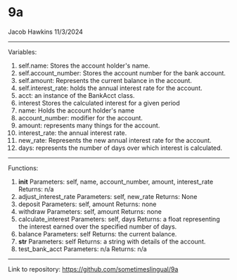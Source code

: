 # 9a
Jacob Hawkins
11/3/2024

----
Variables:
1. self.name: Stores the account holder's name.
2. self.account_number: Stores the account number for the bank account.
3. self.amount: Represents the current balance in the account. 
4. self.interest_rate: holds the annual interest rate for the account.
5. acct: an instance of the BankAcct class.
6. interest Stores the calculated interest for a given period
7. name: Holds the account holder's name
8. account_number: modifier for the account.
9. amount: represents many things for the account.
10. interest_rate: the annual interest rate. 
11. new_rate: Represents the new annual interest rate for the account.
12. days: represents the number of days over which interest is calculated.

----
Functions: 
1. __init__
	Parameters: self, name, account_number, amount, interest_rate
	Returns: n/a
2. adjust_interest_rate
	Parameters: self, new_rate
	Returns: None
3. deposit
	Parameters: self, amount
	Returns: none
4. withdraw
	Parameters: self, amount
	Returns: none
5. calculate_interest
	Parameters: self, days
	Returns: a float representing the interest earned over the specified number of days.
6. balance
	Parameters: self
	Returns: the current balance.
7. __str__
	Parameters: self
	Returns: a string with details of the account.
8. test_bank_acct
	Parameters: n/a
	Returns: n/a

----
Link to repository:
https://github.com/sometimeslingual/9a

